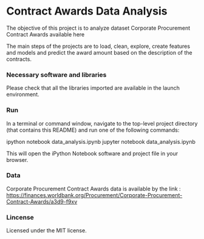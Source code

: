 # Contract Awards Data Analysis

The objective of this project is to analyze dataset Corporate Procurement Contract Awards available here

The main steps of the projects are to load, clean, explore, create features and models and predict the award amount based on the description of the contracts.

### Necessary software and libraries
Please check that all the libraries imported are available in the launch environment.

### Run
In a terminal or command window, navigate to the top-level project directory (that contains this README) and run one of the following commands:

ipython notebook data_analysis.ipynb jupyter notebook data_analysis.ipynb

This will open the iPython Notebook software and project file in your browser.

### Data
Corporate Procurement Contract Awards data is available by the link : https://finances.worldbank.org/Procurement/Corporate-Procurement-Contract-Awards/a3d9-f9xv

### Lincense
Licensed under the MIT license.

